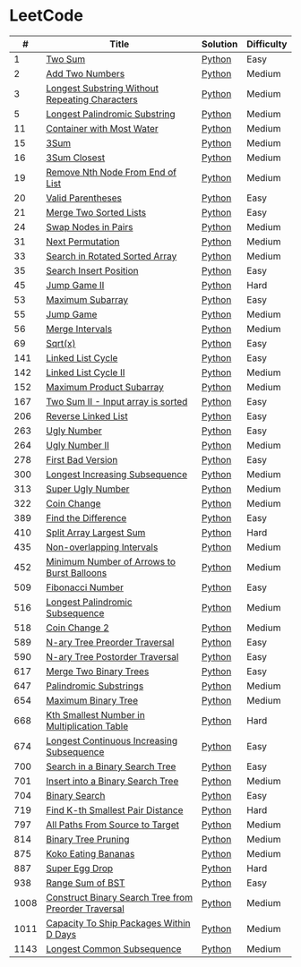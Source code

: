 # LeetCode

| # | Title | Solution | Difficulty |
|---| ----- | -------- | ---------- |
|1|[Two Sum](https://leetcode.com/problems/two-sum/) | [Python](./python/1/twoSum.py)|Easy|
|2|[Add Two Numbers](https://leetcode.com/problems/add-two-numbers/) | [Python](./python/2/addTwoNumbers)|Medium|
|3|[Longest Substring Without Repeating Characters](https://leetcode.com/problems/longest-substring-without-repeating-characters/) | [Python](./python/3/lengthOfLongestSubstring.py)|Medium|
|5|[Longest Palindromic Substring](https://leetcode.com/problems/longest-palindromic-substring/) | [Python](./python/5/longestPalindrome.py)|Medium|
|11|[Container with Most Water](https://leetcode.com/problems/container-with-most-water/) | [Python](./python/11/maxArea.py)|Medium|
|15|[3Sum](https://leetcode.com/problems/container-with-most-water/) | [Python](./python/15/threeSum.py)|Medium|
|16|[3Sum Closest](https://leetcode.com/problems/3sum-closest/) | [Python](./python/16/threeSumClosest.py)|Medium|
|19|[Remove Nth Node From End of List](https://leetcode.com/problems/remove-nth-node-from-end-of-list/) | [Python](./python/19/removeNthFromEnd.py)|Medium|
|20|[Valid Parentheses](https://leetcode.com/problems/valid-parentheses/) | [Python](./python/20/isValid.py)|Easy|
|21|[Merge Two Sorted Lists](https://leetcode.com/problems/merge-two-sorted-lists/) | [Python](./python/21/mergeTwoLists.py)|Easy|
|24|[Swap Nodes in Pairs](https://leetcode.com/problems/swap-nodes-in-pairs/) | [Python](./python/24/swapPairs.py)|Medium|
|31|[Next Permutation](https://leetcode.com/problems/next-permutation/) | [Python](./python/31/nextPermutation.py)|Medium|
|33|[Search in Rotated Sorted Array](https://leetcode.com/problems/search-in-rotated-sorted-array/) | [Python](./python/33/search.py)|Medium|
|35|[Search Insert Position](https://leetcode.com/problems/search-insert-position/) | [Python](./python/35/searchInsert.py)|Easy|
|45|[Jump Game II](https://leetcode.com/problems/jump-game-ii/) | [Python](./python/45/jump.py)|Hard|
|53|[Maximum Subarray](https://leetcode.com/problems/maximum-subarray/) | [Python](./python/53/maxSubArray.py)|Easy|
|55|[Jump Game](https://leetcode.com/problems/jump-game/) | [Python](./python/55/canJump.py)|Medium|
|56|[Merge Intervals](https://leetcode.com/problems/merge-intervals/) | [Python](./python/56/merge.py)|Medium|
|69|[Sqrt(x)](https://leetcode.com/problems/sqrtx/) | [Python](./python/69/mySqrt.py)|Easy|
|141|[Linked List Cycle](https://leetcode.com/problems/linked-list-cycle/) | [Python](./python/141/hasCycle.py)|Easy|
|142|[Linked List Cycle II](https://leetcode.com/problems/linked-list-cycle-ii/) | [Python](./python/142/detectCycle.py)|Medium|
|152|[Maximum Product Subarray](https://leetcode.com/problems/maximum-product-subarray/) | [Python](./python/152/maxProduct.py)|Medium|
|167|[Two Sum II - Input array is sorted](https://leetcode.com/problems/two-sum-ii-input-array-is-sorted/) | [Python](./python/167/twoSum.py)|Easy|
|206|[Reverse Linked List](https://leetcode.com/problems/reverse-linked-list/) | [Python](./python/206/reverseList.py)|Easy|
|263|[Ugly Number](https://leetcode.com/problems/ugly-number/) | [Python](./python/263/isUgly.py)|Easy|
|264|[Ugly Number II](https://leetcode.com/problems/ugly-number-ii/) | [Python](./python/264/nthUglyNumber.py)|Medium|
|278|[First Bad Version](https://leetcode.com/problems/first-bad-version/) | [Python](./python/278/firstBadVersion.py)|Easy|
|300|[Longest Increasing Subsequence](https://leetcode.com/problems/longest-increasing-subsequence/) | [Python](./python/300/lengthOfLIS.py)|Medium|
|313|[Super Ugly Number](https://leetcode.com/problems/super-ugly-number/) | [Python](./python/313/nthSuperUglyNumber.py)|Medium|
|322|[Coin Change](https://leetcode.com/problems/coin-change/) | [Python](./python/322/coinChange.py)|Medium|
|389|[Find the Difference](https://leetcode.com/problems/find-the-difference/) | [Python](./python/389/findTheDifference.py)|Easy|
|410|[Split Array Largest Sum](https://leetcode.com/problems/split-array-largest-sum/) | [Python](./python/410/splitArray.py)|Hard|
|435|[Non-overlapping Intervals](https://leetcode.com/problems/non-overlapping-intervals/) | [Python](./python/435/eraseOverlapIntervals.py)|Medium|
|452|[Minimum Number of Arrows to Burst Balloons](https://leetcode.com/problems/minimum-number-of-arrows-to-burst-balloons/) | [Python](./python/452/findMinArrowShots.py)|Medium|
|509|[Fibonacci Number](https://leetcode.com/problems/fibonacci-number/) | [Python](./python/509/fib.py)|Easy|
|516|[Longest Palindromic Subsequence](https://leetcode.com/problems/longest-palindromic-subsequence/) | [Python](./python/516/longestPalindromeSubseq.py)|Medium|
|518|[Coin Change 2](https://leetcode.com/problems/coin-change-2/) | [Python](./python/518/change.py)|Medium|
|589|[N-ary Tree Preorder Traversal](https://leetcode.com/problems/n-ary-tree-preorder-traversal/) | [Python](./python/589/preorder.py)|Easy|
|590|[N-ary Tree Postorder Traversal](https://leetcode.com/problems/n-ary-tree-postorder-traversal/) | [Python](./python/590/postorder.py)|Easy|
|617|[Merge Two Binary Trees](https://leetcode.com/problems/merge-two-binary-trees/) | [Python](./python/617/mergeTrees.py)|Easy|
|647|[Palindromic Substrings](https://leetcode.com/problems/palindromic-substrings/) | [Python](./python/647/countSubstrings.py)|Medium|
|654|[Maximum Binary Tree](https://leetcode.com/problems/maximum-binary-tree/) | [Python](./python/654/constructMaximumBinaryTree.py)|Medium|
|668|[Kth Smallest Number in Multiplication Table](https://leetcode.com/problems/kth-smallest-number-in-multiplication-table/) | [Python](./python/668/findKthNumber.py)|Hard|
|674|[Longest Continuous Increasing Subsequence](https://leetcode.com/problems/longest-continuous-increasing-subsequence/) | [Python](./python/674/findLengthOfLCIS.py)|Easy|
|700|[Search in a Binary Search Tree](https://leetcode.com/problems/search-in-a-binary-search-tree/) | [Python](./python/700/searchBST.py)|Easy|
|701|[Insert into a Binary Search Tree](https://leetcode.com/problems/insert-into-a-binary-search-tree/) | [Python](./python/701/insertIntoBST.py)|Medium|
|704|[Binary Search](https://leetcode.com/problems/binary-search/) | [Python](./python/704/search.py)|Easy|
|719|[Find K-th Smallest Pair Distance](https://leetcode.com/problems/find-k-th-smallest-pair-distance/) | [Python](./python/719/smallestDistancePair.py)|Hard|
|797|[All Paths From Source to Target](https://leetcode.com/problems/all-paths-from-source-to-target/) | [Python](./python/797/allPathsSourceTarget.py)|Medium|
|814|[Binary Tree Pruning](https://leetcode.com/problems/binary-tree-pruning/) | [Python](./python/814/pruneTree.py)|Medium|
|875|[Koko Eating Bananas](https://leetcode.com/problems/koko-eating-bananas/) | [Python](./python/875/minEatingSpeed.py)|Medium|
|887|[Super Egg Drop](https://leetcode.com/problems/super-egg-drop/) | [Python](./python/887/superEggDrop.py)|Hard|
|938|[Range Sum of BST](https://leetcode.com/problems/range-sum-of-bst/) | [Python](./python/938/rangeSumBST.py)|Easy|
|1008|[Construct Binary Search Tree from Preorder Traversal](https://leetcode.com/problems/construct-binary-search-tree-from-preorder-traversal/) | [Python](./python/1008/bstFromPreorder.py)|Medium|
|1011|[Capacity To Ship Packages Within D Days](https://leetcode.com/problems/capacity-to-ship-packages-within-d-days/) | [Python](./python/1011/shipWithinDays.py)|Medium|
|1143|[Longest Common Subsequence](https://leetcode.com/problems/longest-common-subsequence/) | [Python](./python/1143/longestCommonSubsequence.py)|Medium|